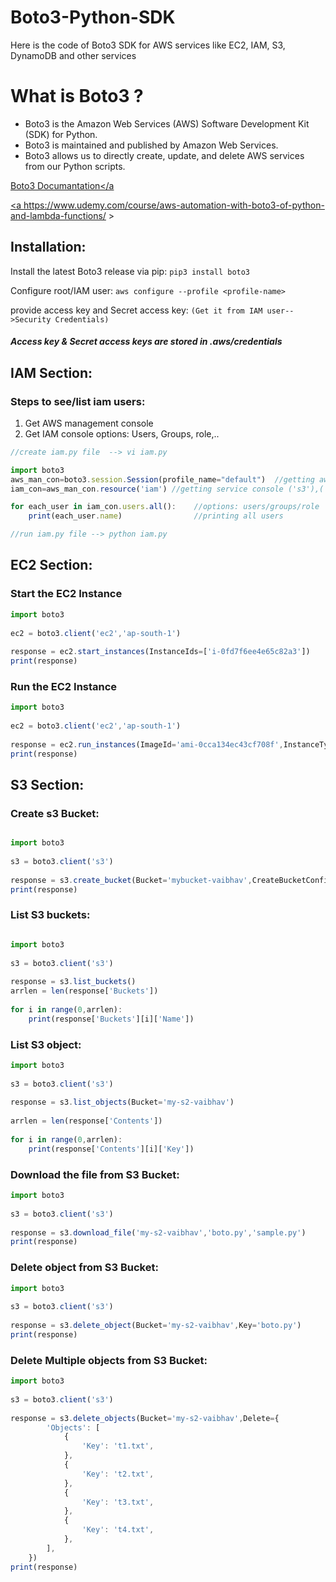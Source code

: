 # Boto3-Python-SDK
Here is the code of Boto3 SDK for AWS services like EC2, IAM, S3, DynamoDB and other services

# What is Boto3 ?
* Boto3 is the Amazon Web Services (AWS) Software Development Kit (SDK) for Python.
* Boto3 is maintained and published by Amazon Web Services.
* Boto3 allows us to directly create, update, and delete AWS services from our Python scripts.

<a href="https://boto3.amazonaws.com/v1/documentation/api/1.14.0/index.html"> Boto3 Documantation</a

<a https://www.udemy.com/course/aws-automation-with-boto3-of-python-and-lambda-functions/ >


## Installation:
Install the latest Boto3 release via pip:
```pip3 install boto3```

Configure root/IAM user:
```aws configure --profile <profile-name>```

provide access key and Secret access key:
```(Get it from IAM user-->Security Credentials)```
##### Access key & Secret access keys are stored in .aws/credentials

## IAM Section:
### Steps to see/list iam users:

1. Get AWS management console
2. Get IAM console
    options: Users, Groups, role,..


```js
//create iam.py file  --> vi iam.py

import boto3
aws_man_con=boto3.session.Session(profile_name="default")  //getting aws management console
iam_con=aws_man_con.resource('iam') //getting service console ('s3'),('ec2'),('iam'),etc

for each_user in iam_con.users.all():    //options: users/groups/role
	print(each_user.name)                //printing all users

//run iam.py file --> python iam.py 

```

## EC2 Section:
### Start the EC2 Instance

```js
import boto3
 
ec2 = boto3.client('ec2','ap-south-1')
 
response = ec2.start_instances(InstanceIds=['i-0fd7f6ee4e65c82a3'])
print(response)
```

### Run the EC2 Instance

```js
import boto3
 
ec2 = boto3.client('ec2','ap-south-1')
 
response = ec2.run_instances(ImageId='ami-0cca134ec43cf708f',InstanceType='t2.micro',KeyName='amar-key-pair',MinCount=1,MaxCount=1)
print(response)

```

## S3 Section:
### Create s3 Bucket:
```js

import boto3
 
s3 = boto3.client('s3')
 
response = s3.create_bucket(Bucket='mybucket-vaibhav',CreateBucketConfiguration={'LocationConstraint': 'ap-south-1'})
print(response)

```

### List S3 buckets:

```js

import boto3
 
s3 = boto3.client('s3')
 
response = s3.list_buckets()
arrlen = len(response['Buckets'])
 
for i in range(0,arrlen):
    print(response['Buckets'][i]['Name'])

```

### List S3 object:

```js
import boto3
 
s3 = boto3.client('s3')
 
response = s3.list_objects(Bucket='my-s2-vaibhav')
 
arrlen = len(response['Contents'])
 
for i in range(0,arrlen):
    print(response['Contents'][i]['Key'])

```

### Download the file from S3 Bucket:

```js
import boto3
 
s3 = boto3.client('s3')
 
response = s3.download_file('my-s2-vaibhav','boto.py','sample.py')
print(response)

````

### Delete object from S3 Bucket:

```js
import boto3
 
s3 = boto3.client('s3')
 
response = s3.delete_object(Bucket='my-s2-vaibhav',Key='boto.py')
print(response)

```

### Delete Multiple objects from S3 Bucket:

```js
import boto3
 
s3 = boto3.client('s3')
 
response = s3.delete_objects(Bucket='my-s2-vaibhav',Delete={
        'Objects': [
            {
                'Key': 't1.txt',
            },
            {
                'Key': 't2.txt',
            },
            {
                'Key': 't3.txt',
            },
            {
                'Key': 't4.txt',
            },
        ],
    })
print(response)

```
